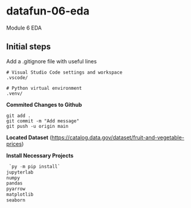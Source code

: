 # datafun-06-eda
Module 6 EDA

## Initial steps
Add a .gitignore file with useful lines
```
# Visual Studio Code settings and workspace
.vscode/

# Python virtual environment
.venv/

```

**Commited Changes to Github**
```
git add .
git commit -m "Add message"
git push -u origin main
```
**Located Dataset**
(https://catalog.data.gov/dataset/fruit-and-vegetable-prices)

**Install Necessary Projects**

```python 
 `py -m pip install`
jupyterlab
numpy
pandas
pyarrow
matplotlib
seaborn

